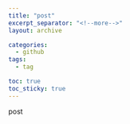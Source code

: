 ```yaml
---
title: "post"
excerpt_separator: "<!--more-->"
layout: archive

categories:
  - github
tags:
  - tag

toc: true
toc_sticky: true
---
```


post

